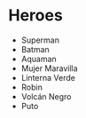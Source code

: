 # Heroes

* Superman
* Batman
* Aquaman
* Mujer Maravilla
* Linterna Verde
* Robin
* Volcán Negro
* Puto
